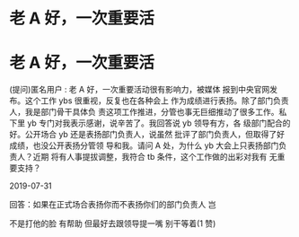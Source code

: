 # 老 A 好，一次重要活

# 老 A 好，一次重要活

(提问)匿名用户 : 老 A 好，一次重要活动很有影响力，被媒体 报到中央官网发布。这个工作 ybs 很重视，反复也在各种会上 作为成绩进行表扬。除了部门负责人，我是部门骨干具体负 责这项工作推进，分管也事无巨细推动了很多工作。私下里 yb 专门对我表示感谢，说辛苦了。我回答说 yb 领导有方，各 级部门配合的好。公开场合 yb 还是表扬部门负责人，说虽然 批评了部门负责人，但取得了好成绩，也没公开表扬分管领 导和我。请问 A 处，为什么 yb 大会上只表扬部门负责人？近期 将有人事提拔调整，我符合 tb 条件，这个工作做的出彩对我有 无重要支持？

2019-07-31

回答：如果在正式场合表扬你而不表扬你们的部门负责人 岂

不是打他的脸 有帮助 但最好去跟领导提一嘴 别干等着(1 赞)